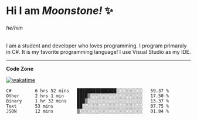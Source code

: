 
<!--
**MoonstoneStudios/MoonstoneStudios** is a ✨ _special_ ✨ repository because its `README.md` (this file) appears on your GitHub profile.

Here are some ideas to get you started:

- 🔭 I’m currently working on ...
- 🌱 I’m currently learning ...
- 👯 I’m looking to collaborate on ...
- 🤔 I’m looking for help with ...
- 💬 Ask me about ...
- 📫 How to reach me: ...
- 😄 Pronouns: ...
- ⚡ Fun fact: ...
-->

# Hi I am _Moonstone!_  ✨
###### he/him

I am a student and developer who loves programming.
I program primaraly in C#. It is my favorite programming language! I use Visual Studio as my IDE.

---

**Code Zone**


[![wakatime](https://wakatime.com/badge/user/35c755da-7226-42ef-89f9-892c03fbcf7e.svg?style=for-the-badge)](https://wakatime.com/@35c755da-7226-42ef-89f9-892c03fbcf7e)
<!--START_SECTION:waka-->

```text
C#         6 hrs 52 mins   ███████████████░░░░░░░░░░   59.37 %
Other      2 hrs 1 min     ████▒░░░░░░░░░░░░░░░░░░░░   17.50 %
Binary     1 hr 32 mins    ███▒░░░░░░░░░░░░░░░░░░░░░   13.37 %
Text       53 mins         ██░░░░░░░░░░░░░░░░░░░░░░░   07.75 %
JSON       12 mins         ▒░░░░░░░░░░░░░░░░░░░░░░░░   01.84 %
```

<!--END_SECTION:waka-->
